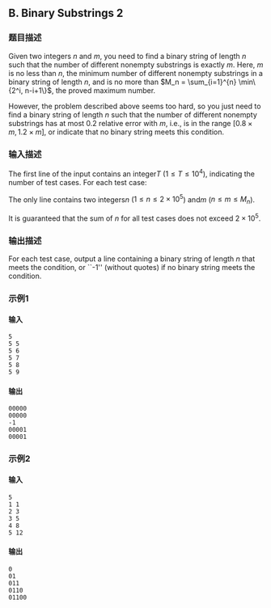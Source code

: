 ## B. Binary Substrings 2

### 题目描述

Given two integers $n$ and $m$, you need to find a binary string of
length $n$ such that the number of different
nonempty substrings is exactly $m$. Here, $m$ is no less than $n$, the minimum number of different nonempty
substrings in a binary string of length $n$,
and is no more than $M_n = \sum_{i=1}^{n} \min\{2^i, n-i+1\}$,
the proved maximum number.

However, the problem described above seems too hard, so you just need to
find a binary string of length $n$ such that
the number of different nonempty substrings has at most $0.2$ relative error with $m$, i.e., is in the range $[0.8 \times m, 1.2 \times m]$, or indicate
that no binary string meets this condition.

### 输入描述

The first line of the input contains an integer$T$ ($1 \le T \le 10^4$), indicating the number
of test cases. For each test case:

The only line contains two integers$n$ ($1 \le n \le 2 \times 10^5$) and$m$ ($n \le m \le M_n$).

It is guaranteed that the sum of $n$ for all
test cases does not exceed $2 \times 10^5$.

### 输出描述

For each test case, output a line containing a binary string of length $n$ that meets the condition, or \`\`-1\'\'
(without quotes) if no binary string meets the condition.

### 示例1

#### 输入

```plain
5
5 5
5 6
5 7
5 8
5 9
```

#### 输出

```plain
00000
00000
-1
00001
00001
```

### 示例2

#### 输入

```plain
5
1 1
2 3
3 5
4 8
5 12
```

#### 输出

```plain
0
01
011
0110
01100
```
